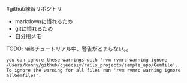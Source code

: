 #github練習リポジトリ
 * markdownに慣れるため
 * gitに慣れるため
 * 自分用メモ

TODO: railsチュートリアル中、警告がとまらない。。  

```bash:RVM used your Gemfile for selecting Ruby, it is all fine - Heroku does that too,
you can ignore these warnings with 'rvm rvmrc warning ignore /Users/konny/github/cjeecsiy/rails_projects/sample_app/Gemfile'.
To ignore the warning for all files run 'rvm rvmrc warning ignore allGemfiles'.
```

